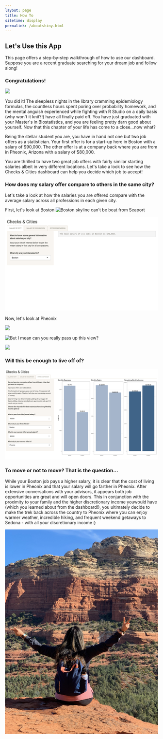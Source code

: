 ```yaml
---
layout: page
title: How To
sitetime: display
permalink: /aboutshiny.html
---
```


## Let's Use this App

This page offers a step-by-step walkthrough of how to use our dashboard. Suppose you are a recent graduate searching for your dream job and follow along!

### Congratulations!

![](/Graduation.jpeg)

You did it! The sleepless nights in the library cramming epidemiology formulas, the countless hours spent poring over probability homework, and the mental anguish experienced while fighting with R Studio on a daily basis (why won't it knit?!) have all finally paid off. You have just graduated with your Master's in Biostatistics, and you are feeling pretty darn good about yourself. Now that this chapter of your life has come to a close...now what?

Being the stellar student you are, you have in hand not one but two job offers as a statistician. Your first offer is for a start-up here in Boston with a salary of $90,000. The other offer is at a company back where you are from in Pheonix, Arizona with a salary of $80,000.

You are thrilled to have two great job offers with fairly similar starting salaries albeit in very different locations. Let's take a look to see how the Checks & Cities dashboard can help you decide which job to accept!

### How does my salary offer compare to others in the same city?

Let's take a look at how the salaries you are offered compare with the average salary across all professions in each given city.

First, let's look at Boston
![Boston skyline can't be beat from Seaport](/Boston.jpeg)

![](/BostonAvgSalary.png)

Now, let's look at Pheonix

![](/PheonixAvgSalary.png)

![But I mean can you really pass up this view?](/Arizona.jpeg)

![](/PheonixAvgSalary.png)

### Will this be enough to live off of?

![](/BostonPheonixComparison.png)

### To move or not to move? That is the question...

While your Boston job pays a higher salary, it is clear that the cost of living is lower in Pheonix and that your salary will go farther in Pheonix. After extensive conversations with your advisors, it appears both job opportunities are great and will open doors. This in conjunction with the proximity to your family and the higher discretionary income youwould have (which you learned about from the dashboard!), you ultimately decide to make the trek back across the country to Pheonix where you can enjoy warmer weather, incredible hiking, and frequent weekend getaways to Sedona - with all your discretionary income (:

![Actual footage of the author enjoying life in Sedona](pages/Sedona.jpg)
